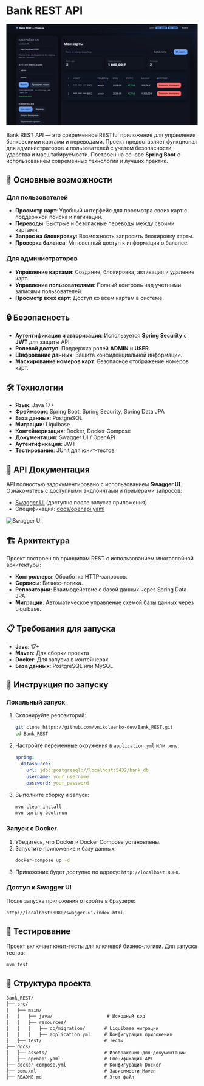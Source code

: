 # Bank REST API

![Bank REST API](docs/assets/img1.png)

Bank REST API — это современное RESTful приложение для управления банковскими картами и переводами. Проект предоставляет функционал для администраторов и пользователей с учетом безопасности, удобства и масштабируемости. Построен на основе **Spring Boot** с использованием современных технологий и лучших практик.

## 🚀 Основные возможности

### Для пользователей
- **Просмотр карт**: Удобный интерфейс для просмотра своих карт с поддержкой поиска и пагинации.
- **Переводы**: Быстрые и безопасные переводы между своими картами.
- **Запрос на блокировку**: Возможность запросить блокировку карты.
- **Проверка баланса**: Мгновенный доступ к информации о балансе.

### Для администраторов
- **Управление картами**: Создание, блокировка, активация и удаление карт.
- **Управление пользователями**: Полный контроль над учетными записями пользователей.
- **Просмотр всех карт**: Доступ ко всем картам в системе.

## 🔒 Безопасность
- **Аутентификация и авторизация**: Используется **Spring Security** с **JWT** для защиты API.
- **Ролевой доступ**: Поддержка ролей **ADMIN** и **USER**.
- **Шифрование данных**: Защита конфиденциальной информации.
- **Маскирование номеров карт**: Безопасное отображение номеров карт.

## 🛠 Технологии
- **Язык**: Java 17+
- **Фреймворк**: Spring Boot, Spring Security, Spring Data JPA
- **База данных**: PostgreSQL
- **Миграции**: Liquibase
- **Контейнеризация**: Docker, Docker Compose
- **Документация**: Swagger UI / OpenAPI
- **Аутентификация**: JWT
- **Тестирование**: JUnit для юнит-тестов

## 📖 API Документация
API полностью задокументировано с использованием **Swagger UI**. Ознакомьтесь с доступными эндпоинтами и примерами запросов:

- [Swagger UI](http://localhost:8080/swagger-ui/index.html) (доступно после запуска приложения)
- Спецификация: [docs/openapi.yaml](docs/openapi.yaml)

![Swagger UI](docs/assets/swagger.png)

## 🏗 Архитектура
Проект построен по принципам REST с использованием многослойной архитектуры:
- **Контроллеры**: Обработка HTTP-запросов.
- **Сервисы**: Бизнес-логика.
- **Репозитории**: Взаимодействие с базой данных через Spring Data JPA.
- **Миграции**: Автоматическое управление схемой базы данных через Liquibase.

## 📋 Требования для запуска
- **Java**: 17+
- **Maven**: Для сборки проекта
- **Docker**: Для запуска в контейнерах
- **База данных**: PostgreSQL или MySQL

## 🚀 Инструкция по запуску

### Локальный запуск
1. Склонируйте репозиторий:
   ```bash
   git clone https://github.com/vnikolaenko-dev/Bank_REST.git
   cd Bank_REST
   ```
2. Настройте переменные окружения в `application.yml` или `.env`:
   ```yaml
   spring:
     datasource:
       url: jdbc:postgresql://localhost:5432/bank_db
       username: your_username
       password: your_password
   ```
3. Выполните сборку и запуск:
   ```bash
   mvn clean install
   mvn spring-boot:run
   ```

### Запуск с Docker
1. Убедитесь, что Docker и Docker Compose установлены.
2. Запустите приложение и базу данных:
   ```bash
   docker-compose up -d
   ```
3. Приложение будет доступно по адресу: `http://localhost:8080`.

### Доступ к Swagger UI
После запуска приложения откройте в браузере:
```
http://localhost:8080/swagger-ui/index.html
```

## 🧪 Тестирование
Проект включает юнит-тесты для ключевой бизнес-логики. Для запуска тестов:
```bash
mvn test
```

## 📂 Структура проекта
```
Bank_REST/
├── src/
│   ├── main/
│   │   ├── java/                    # Исходный код
│   │   ├── resources/
│   │   │   ├── db/migration/       # Liquibase миграции
│   │   │   ├── application.yml     # Конфигурация приложения
│   ├── test/                       # Тесты
├── docs/
│   ├── assets/                     # Изображения для документации
│   ├── openapi.yaml                # Спецификация API
├── docker-compose.yml              # Конфигурация Docker
├── pom.xml                         # Зависимости Maven
├── README.md                       # Этот файл
```
